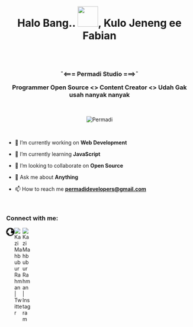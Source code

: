 <h1 align="center">Halo Bang.. <img src="https://github.com/NoobMahbub/NoobMahbub/blob/main/Wave.gif" height="55px" width="55px">, Kulo Jeneng ee Fabian </h1><br/><br/>
<h3 align="center">¯<===  Permadi Studio  ===>¯

Programmer Open Source <> Content Creator <> Udah Gak usah nanyak nanyak

</h3><br/>
<p align="center"> <img src="https://raw.githubusercontent.com/permadistudio/p/main/animal.gif" alt="Permadi"/> </p>
<br/>

- 🔭 I’m currently working on **Web Development**

- 🌱 I’m currently learning **JavaScript**

- 👯 I’m looking to collaborate on **Open Source**

- 💬 Ask me about **Anything**

- 📫 How to reach me **permadidevelopers@gmail.com**


<br/>

### Connect with me:

[<img align="left" alt="TechHelpBD.com" width="22px" src="https://raw.githubusercontent.com/iconic/open-iconic/master/svg/globe.svg" />][website]
[<img align="left" alt="Kazi Mahbubur Rahman | Twitter" width="22px" src="https://cdn.jsdelivr.net/npm/simple-icons@v3/icons/twitter.svg" />][twitter]
[<img align="left" alt="Kazi Mahbubur Rahman | Instagram" width="22px" src="https://cdn.jsdelivr.net/npm/simple-icons@v3/icons/instagram.svg" />][instagram]


[website]: https://www.perfdev.my.id/
[twitter]: https://twitter.com/PermadiNews/
[instagram]: https://instagram.com/hwxtm_sts01/





